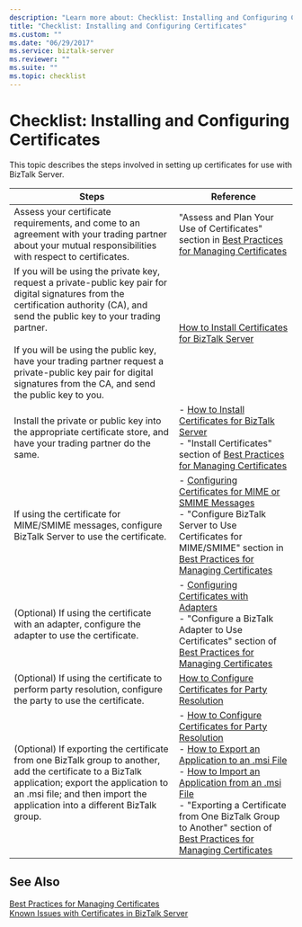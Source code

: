 ```yaml
---
description: "Learn more about: Checklist: Installing and Configuring Certificates"
title: "Checklist: Installing and Configuring Certificates"
ms.custom: ""
ms.date: "06/29/2017"
ms.service: biztalk-server
ms.reviewer: ""
ms.suite: ""
ms.topic: checklist
---
```

# Checklist: Installing and Configuring Certificates
This topic describes the steps involved in setting up certificates for use with BizTalk Server.  
  
|Steps|Reference|  
|-----------|---------------|  
|Assess your certificate requirements, and come to an agreement with your trading partner about your mutual responsibilities with respect to certificates.|"Assess and Plan Your Use of Certificates" section in [Best Practices for Managing Certificates](~/technical-guides/best-practices-for-managing-certificates2.md)|  
|If you will be using the private key, request a private-public key pair for digital signatures from the certification authority (CA), and send the public key to your trading partner.<br /><br /> If you will be using the public key, have your trading partner request a private-public key pair for digital signatures from the CA, and send the public key to you.|[How to Install Certificates for BizTalk Server](~/technical-guides/how-to-install-certificates-for-biztalk-server.md)|  
|Install the private or public key into the appropriate certificate store, and have your trading partner do the same.|-   [How to Install Certificates for BizTalk Server](~/technical-guides/how-to-install-certificates-for-biztalk-server.md)<br />-   "Install Certificates" section of [Best Practices for Managing Certificates](~/technical-guides/best-practices-for-managing-certificates2.md)|  
|If using the certificate for MIME/SMIME messages, configure BizTalk Server to use the certificate.|-   [Configuring Certificates for MIME or SMIME Messages](../technical-guides/configuring-certificates-for-mime-or-smime-messages.md)<br />-   "Configure BizTalk Server to Use Certificates for MIME/SMIME" section in [Best Practices for Managing Certificates](~/technical-guides/best-practices-for-managing-certificates2.md)|  
|(Optional) If using the certificate with an adapter, configure the adapter to use the certificate.|-   [Configuring Certificates with Adapters](~/technical-guides/configuring-certificates-with-adapters.md)<br />-   "Configure a BizTalk Adapter to Use Certificates" section of [Best Practices for Managing Certificates](~/technical-guides/best-practices-for-managing-certificates2.md)|  
|(Optional) If using the certificate to perform party resolution, configure the party to use the certificate.|[How to Configure Certificates for Party Resolution](~/technical-guides/how-to-configure-certificates-for-party-resolution.md)|  
|(Optional) If exporting the certificate from one BizTalk group to another, add the certificate to a BizTalk application; export the application to an .msi file; and then import the application into a different BizTalk group.|-   [How to Configure Certificates for Party Resolution](~/technical-guides/how-to-configure-certificates-for-party-resolution.md)<br />-   [How to Export an Application to an .msi File](~/technical-guides/how-to-export-an-application-to-an-msi-file.md)<br />-   [How to Import an Application from an .msi File](~/technical-guides/how-to-import-an-application-from-an-msi-file.md)<br />-   "Exporting a Certificate from One BizTalk Group to Another" section of [Best Practices for Managing Certificates](~/technical-guides/best-practices-for-managing-certificates2.md)|  
  
## See Also  
 [Best Practices for Managing Certificates](~/technical-guides/best-practices-for-managing-certificates2.md)   
 [Known Issues with Certificates in BizTalk Server](~/technical-guides/known-issues-with-certificates-in-biztalk-server.md)
